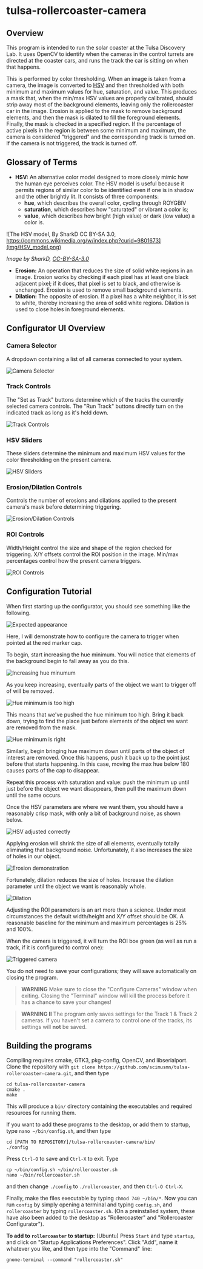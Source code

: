 # tulsa-rollercoaster-camera

## Overview

This program is intended to run the solar coaster at the Tulsa Discovery Lab. It uses OpenCV to identify when the cameras in the control turrets are directed at the coaster cars, and runs the track the car is sitting on when that happens.

This is performed by color thresholding. When an image is taken from a camera, the image is converted to [HSV](https://en.wikipedia.org/wiki/HSL_and_HSV) and then thresholded with both minimum and maximum values for hue, saturation, and value. This produces a mask that, when the min/max HSV values are properly calibrated, should strip away most of the background elements, leaving only the rollercoaster car in the image. Erosion is applied to the mask to remove background elements, and then the mask is dilated to fill the foreground elements. Finally, the mask is checked in a specified region. If the percentage of active pixels in the region is between some minimum and maximum, the camera is considered "triggered" and the corresponding track is turned on. If the camera is not triggered, the track is turned off.

## Glossary of Terms

- **HSV:** An alternative color model designed to more closely mimic how the human eye perceives color. The HSV model is useful because it permits regions of similar color to be identified even if one is in shadow and the other brightly lit. It consists of three components:
    - **hue**, which describes the overall color, cycling through ROYGBIV
    - **saturation**, which describes how "saturated" or vibrant a color is;
    - **value**, which describes how bright (high value) or dark (low value) a color is.

![The HSV model, By SharkD CC BY-SA 3.0, https://commons.wikimedia.org/w/index.php?curid=9801673](img/HSV_model.png)

*Image by SharkD, [CC-BY-SA-3.0](https://creativecommons.org/licenses/by-sa/3.0/deed.en)*

- **Erosion:** An operation that reduces the size of solid white regions in an image. Erosion works by checking if each pixel has at least one black adjacent pixel; if it does, that pixel is set to black, and otherwise is unchanged. Erosion is used to remove small background elements.
- **Dilation:** The opposite of erosion. If a pixel has a white neighbor, it is set to white, thereby increasing the area of solid white regions. Dilation is used to close holes in foreground elements.

## Configurator UI Overview

### Camera Selector

A dropdown containing a list of all cameras connected to your system.

![Camera Selector](img/11-camera-box.png)

### Track Controls

The "Set as Track" buttons determine which of the tracks the currently selected camera controls. The "Run Track" buttons directly turn on the indicated track as long as it's held down.

![Track Controls](img/12-track-select.png)

### HSV Sliders

These sliders determine the minimum and maximum HSV values for the color thresholding on the present camera.

![HSV Sliders](img/13-hsv-sliders.png)

### Erosion/Dilation Controls

Controls the number of erosions and dilations applied to the present camera's mask before determining triggering.

![Erosion/Dilation Controls](img/14-erode-dilate.png)

### ROI Controls

Width/Height control the size and shape of the region checked for triggering. X/Y offsets control the ROI position in the image. Min/max percentages control how the present camera triggers.

![ROI Controls](img/15-region-params.png)

## Configuration Tutorial

When first starting up the configurator, you should see something like the following.

![Expected appearance](img/00-defaults.png)

Here, I will demonstrate how to configure the camera to trigger when pointed at the red marker cap.

To begin, start increasing the hue minimum. You will notice that elements of the background begin to fall away as you do this.

![Increasing hue minumum](img/01-increasing-hmin.png)

As you keep increasing, eventually parts of the object we want to trigger off of will be removed.

![Hue minimum is too high](img/02-hmin-too-high.png)

This means that we've pushed the hue minimum too high. Bring it back down, trying to find the place just before elements of the object we want are removed from the mask.

![Hue minimum is right](img/03-hmin-backed-off.png)

Similarly, begin bringing hue maximum down until parts of the object of interest are removed. Once this happens, push it back up to the point just before that starts happening. In this case, moving the max hue below 180 causes parts of the cap to disappear.

Repeat this process with saturation and value: push the minimum up until just before the object we want disappears, then pull the maximum down until the same occurs.

Once the HSV parameters are where we want them, you should have a reasonably crisp mask, with only a bit of background noise, as shown below.

![HSV adjusted correctly](img/05-smin-backed-off.png)

Applying erosion will shrink the size of all elements, eventually totally eliminating that background noise. Unfortunately, it also increases the size of holes in our object.

![Erosion demonstration](img/06-erode.png)

Fortunately, dilation reduces the size of holes. Increase the dilation parameter until the object we want is reasonably whole.

![Dilation](img/07-dilate.png)

Adjusting the ROI parameters is an art more than a science. Under most circumstances the default width/height and X/Y offset should be OK. A reasonable baseline for the minimum and maximum percentages is 25% and 100%.

When the camera is triggered, it will turn the ROI box green (as well as run a track, if it is configured to control one):

![Triggered camera](img/08-triggered.png)

You do not need to save your configurations; they will save automatically on closing the program.

> **WARNING** Make sure to close the "Configure Cameras" window when exiting. Closing the "Terminal" window will kill the process before it has a chance to save your changes!

> **WARNING II** The program only saves settings for the Track 1 & Track 2 cameras. If you haven't set a camera to control one of the tracks, its settings will **not** be saved.

## Building the programs

Compiling requires cmake, GTK3, pkg-config, OpenCV, and libserialport. Clone the repository with `git clone https://github.com/scimusmn/tulsa-rollercoaster-camera.git`, and then type

```
cd tulsa-rollercoaster-camera  
cmake .  
make
```

This will produce a `bin/` directory containing the executables and required resources for running them.

If you want to add these programs to the desktop, or add them to startup, type `nano ~/bin/config.sh`, and then type

```
cd [PATH TO REPOSITORY]/tulsa-rollercoaster-camera/bin/
./config
```

Press `Ctrl-O` to save and `Ctrl-X` to exit. Type

```
cp ~/bin/config.sh ~/bin/rollercoaster.sh  
nano ~/bin/rollercoaster.sh
```

and then change `./config` to `./rollercoaster`, and then `Ctrl-O Ctrl-X`.

Finally, make the files executable by typing `chmod 740 ~/bin/*`. Now you can run `config` by simply opening a terminal and typing `config.sh`, and `rollercoaster` by typing `rollercoaster.sh`. (On a preinstalled system, these have also been added to the desktop as "Rollercoaster" and "Rollercoaster Configurator").

**To add to `rollercoaster` to startup:** (Ubuntu) Press `Start` and type `startup`, and click on "Startup Applications Preferences". Click "Add", name it whatever you like, and then type into the "Command" line:

```
gnome-terminal --command "rollercoaster.sh"
```

